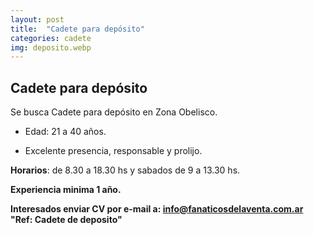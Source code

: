 ```yaml
---
layout: post
title:  "Cadete para depósito"
categories: cadete
img: deposito.webp
---
```



 

## Cadete para depósito

Se busca Cadete para depósito en Zona Obelisco. 

- Edad: 21 a 40 años.

- Excelente presencia, responsable y prolijo. 


**Horarios**: de 8.30 a 18.30 hs y sabados de 9 a 13.30 hs.

**Experiencia minima 1 año.**

**Interesados enviar CV por e-mail a: info@fanaticosdelaventa.com.ar 
"Ref: Cadete de deposito"**
